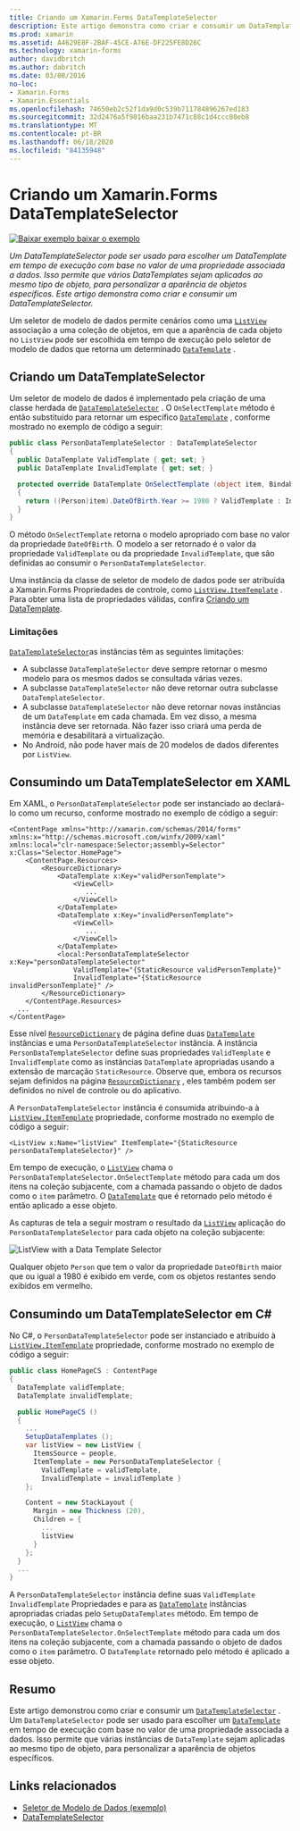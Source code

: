 ```yaml
---
title: Criando um Xamarin.Forms DataTemplateSelector
description: Este artigo demonstra como criar e consumir um DataTemplateSelector, que pode ser usado para escolher um DataTemplate em runtime com base no valor de uma propriedade associada a dados.
ms.prod: xamarin
ms.assetid: A4629E8F-2BAF-45CE-A76E-DF225FE8D26C
ms.technology: xamarin-forms
author: davidbritch
ms.author: dabritch
ms.date: 03/08/2016
no-loc:
- Xamarin.Forms
- Xamarin.Essentials
ms.openlocfilehash: 74650eb2c52f1da9d0c539b711784896267ed183
ms.sourcegitcommit: 32d2476a5f9016baa231b7471c88c1d4ccc08eb8
ms.translationtype: MT
ms.contentlocale: pt-BR
ms.lasthandoff: 06/18/2020
ms.locfileid: "84135948"
---
```

# <a name="creating-a-xamarinforms-datatemplateselector"></a>Criando um Xamarin.Forms DataTemplateSelector

[![Baixar exemplo ](~/media/shared/download.png) baixar o exemplo](https://docs.microsoft.com/samples/xamarin/xamarin-forms-samples/templates-datatemplateselector)

_Um DataTemplateSelector pode ser usado para escolher um DataTemplate em tempo de execução com base no valor de uma propriedade associada a dados. Isso permite que vários DataTemplates sejam aplicados ao mesmo tipo de objeto, para personalizar a aparência de objetos específicos. Este artigo demonstra como criar e consumir um DataTemplateSelector._

Um seletor de modelo de dados permite cenários como uma [`ListView`](xref:Xamarin.Forms.ListView) associação a uma coleção de objetos, em que a aparência de cada objeto no `ListView` pode ser escolhida em tempo de execução pelo seletor de modelo de dados que retorna um determinado [`DataTemplate`](xref:Xamarin.Forms.DataTemplate) .

## <a name="creating-a-datatemplateselector"></a>Criando um DataTemplateSelector

Um seletor de modelo de dados é implementado pela criação de uma classe herdada de [`DataTemplateSelector`](xref:Xamarin.Forms.DataTemplateSelector) . O `OnSelectTemplate` método é então substituído para retornar um específico [`DataTemplate`](xref:Xamarin.Forms.DataTemplate) , conforme mostrado no exemplo de código a seguir:

```csharp
public class PersonDataTemplateSelector : DataTemplateSelector
{
  public DataTemplate ValidTemplate { get; set; }
  public DataTemplate InvalidTemplate { get; set; }

  protected override DataTemplate OnSelectTemplate (object item, BindableObject container)
  {
    return ((Person)item).DateOfBirth.Year >= 1980 ? ValidTemplate : InvalidTemplate;
  }
}
```

O método `OnSelectTemplate` retorna o modelo apropriado com base no valor da propriedade `DateOfBirth`. O modelo a ser retornado é o valor da propriedade `ValidTemplate` ou da propriedade `InvalidTemplate`, que são definidas ao consumir o `PersonDataTemplateSelector`.

Uma instância da classe de seletor de modelo de dados pode ser atribuída a Xamarin.Forms Propriedades de controle, como [`ListView.ItemTemplate`](xref:Xamarin.Forms.ItemsView`1) . Para obter uma lista de propriedades válidas, confira [Criando um DataTemplate](~/xamarin-forms/app-fundamentals/templates/data-templates/creating.md).

### <a name="limitations"></a>Limitações

[`DataTemplateSelector`](xref:Xamarin.Forms.DataTemplateSelector)as instâncias têm as seguintes limitações:

- A subclasse `DataTemplateSelector` deve sempre retornar o mesmo modelo para os mesmos dados se consultada várias vezes.
- A subclasse `DataTemplateSelector` não deve retornar outra subclasse `DataTemplateSelector`.
- A subclasse `DataTemplateSelector` não deve retornar novas instâncias de um `DataTemplate` em cada chamada. Em vez disso, a mesma instância deve ser retornada. Não fazer isso criará uma perda de memória e desabilitará a virtualização.
- No Android, não pode haver mais de 20 modelos de dados diferentes por `ListView`.

## <a name="consuming-a-datatemplateselector-in-xaml"></a>Consumindo um DataTemplateSelector em XAML

Em XAML, o `PersonDataTemplateSelector` pode ser instanciado ao declará-lo como um recurso, conforme mostrado no exemplo de código a seguir:

```xaml
<ContentPage xmlns="http://xamarin.com/schemas/2014/forms" xmlns:x="http://schemas.microsoft.com/winfx/2009/xaml" xmlns:local="clr-namespace:Selector;assembly=Selector" x:Class="Selector.HomePage">
    <ContentPage.Resources>
        <ResourceDictionary>
            <DataTemplate x:Key="validPersonTemplate">
                <ViewCell>
                   ...
                </ViewCell>
            </DataTemplate>
            <DataTemplate x:Key="invalidPersonTemplate">
                <ViewCell>
                   ...
                </ViewCell>
            </DataTemplate>
            <local:PersonDataTemplateSelector x:Key="personDataTemplateSelector"
                ValidTemplate="{StaticResource validPersonTemplate}"
                InvalidTemplate="{StaticResource invalidPersonTemplate}" />
        </ResourceDictionary>
    </ContentPage.Resources>
  ...
</ContentPage>
```

Esse nível [`ResourceDictionary`](xref:Xamarin.Forms.ResourceDictionary) de página define duas [`DataTemplate`](xref:Xamarin.Forms.DataTemplate) instâncias e uma `PersonDataTemplateSelector` instância. A instância `PersonDataTemplateSelector` define suas propriedades `ValidTemplate` e `InvalidTemplate` como as instâncias `DataTemplate` apropriadas usando a extensão de marcação `StaticResource`. Observe que, embora os recursos sejam definidos na página [`ResourceDictionary`](xref:Xamarin.Forms.ResourceDictionary) , eles também podem ser definidos no nível de controle ou do aplicativo.

A `PersonDataTemplateSelector` instância é consumida atribuindo-a à [`ListView.ItemTemplate`](xref:Xamarin.Forms.ItemsView`1) propriedade, conforme mostrado no exemplo de código a seguir:

```xaml
<ListView x:Name="listView" ItemTemplate="{StaticResource personDataTemplateSelector}" />
```

Em tempo de execução, o [`ListView`](xref:Xamarin.Forms.ListView) chama o `PersonDataTemplateSelector.OnSelectTemplate` método para cada um dos itens na coleção subjacente, com a chamada passando o objeto de dados como o `item` parâmetro. O [`DataTemplate`](xref:Xamarin.Forms.DataTemplate) que é retornado pelo método é então aplicado a esse objeto.

As capturas de tela a seguir mostram o resultado da [`ListView`](xref:Xamarin.Forms.ListView) aplicação do `PersonDataTemplateSelector` para cada objeto na coleção subjacente:

![](selector-images/data-template-selector.png "ListView with a Data Template Selector")

Qualquer objeto `Person` que tem o valor da propriedade `DateOfBirth` maior que ou igual a 1980 é exibido em verde, com os objetos restantes sendo exibidos em vermelho.

## <a name="consuming-a-datatemplateselector-in-cnum"></a>Consumindo um DataTemplateSelector em C&num;

No C#, o `PersonDataTemplateSelector` pode ser instanciado e atribuído à [`ListView.ItemTemplate`](xref:Xamarin.Forms.ItemsView`1) propriedade, conforme mostrado no exemplo de código a seguir:

```csharp
public class HomePageCS : ContentPage
{
  DataTemplate validTemplate;
  DataTemplate invalidTemplate;

  public HomePageCS ()
  {
    ...
    SetupDataTemplates ();
    var listView = new ListView {
      ItemsSource = people,
      ItemTemplate = new PersonDataTemplateSelector {
        ValidTemplate = validTemplate,
        InvalidTemplate = invalidTemplate }
    };

    Content = new StackLayout {
      Margin = new Thickness (20),
      Children = {
        ...
        listView
      }
    };
  }
  ...  
}
```

A `PersonDataTemplateSelector` instância define suas `ValidTemplate` `InvalidTemplate` Propriedades e para as [`DataTemplate`](xref:Xamarin.Forms.DataTemplate) instâncias apropriadas criadas pelo `SetupDataTemplates` método. Em tempo de execução, o [`ListView`](xref:Xamarin.Forms.ListView) chama o `PersonDataTemplateSelector.OnSelectTemplate` método para cada um dos itens na coleção subjacente, com a chamada passando o objeto de dados como o `item` parâmetro. O `DataTemplate` retornado pelo método é aplicado a esse objeto.

## <a name="summary"></a>Resumo

Este artigo demonstrou como criar e consumir um [`DataTemplateSelector`](xref:Xamarin.Forms.DataTemplateSelector) . Um `DataTemplateSelector` pode ser usado para escolher um [`DataTemplate`](xref:Xamarin.Forms.DataTemplate) em tempo de execução com base no valor de uma propriedade associada a dados. Isso permite que várias instâncias de `DataTemplate` sejam aplicadas ao mesmo tipo de objeto, para personalizar a aparência de objetos específicos.

## <a name="related-links"></a>Links relacionados

- [Seletor de Modelo de Dados (exemplo)](https://docs.microsoft.com/samples/xamarin/xamarin-forms-samples/templates-datatemplateselector)
- [DataTemplateSelector](xref:Xamarin.Forms.DataTemplateSelector)
